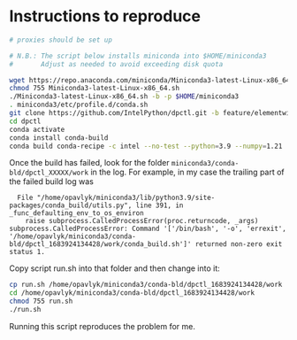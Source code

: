 # Instructions to reproduce

```bash
# proxies should be set up

# N.B.: The script below installs miniconda into $HOME/miniconda3
#       Adjust as needed to avoid exceeding disk quota

wget https://repo.anaconda.com/miniconda/Miniconda3-latest-Linux-x86_64.sh
chmod 755 Miniconda3-latest-Linux-x86_64.sh
./Miniconda3-latest-Linux-x86_64.sh -b -p $HOME/miniconda3
. miniconda3/etc/profile.d/conda.sh
git clone https://github.com/IntelPython/dpctl.git -b feature/elementwise-functions
cd dpctl
conda activate
conda install conda-build
conda build conda-recipe -c intel --no-test --python=3.9 --numpy=1.21
```

Once the build has failed, look for the folder `miniconda3/conda-bld/dpctl_XXXXX/work` in the log. For example, in my case the trailing part of the failed build log was

```
  File "/home/opavlyk/miniconda3/lib/python3.9/site-packages/conda_build/utils.py", line 391, in _func_defaulting_env_to_os_environ
    raise subprocess.CalledProcessError(proc.returncode, _args)
subprocess.CalledProcessError: Command '['/bin/bash', '-o', 'errexit', '/home/opavlyk/miniconda3/conda-bld/dpctl_1683924134428/work/conda_build.sh']' returned non-zero exit status 1.
```

Copy script run.sh into that folder and then change into it:

```bash
cp run.sh /home/opavlyk/miniconda3/conda-bld/dpctl_1683924134428/work
cd /home/opavlyk/miniconda3/conda-bld/dpctl_1683924134428/work
chmod 755 run.sh
./run.sh
```

Running this script reproduces the problem for me.
